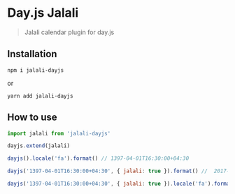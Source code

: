 # Day.js Jalali
> Jalali calendar plugin for day.js

## Installation

``` npm i jalali-dayjs ```

or 

``` yarn add jalali-dayjs ```

## How to use

``` javascript
import jalali from 'jalali-dayjs'

dayjs.extend(jalali)

dayjs().locale('fa').format() // 1397-04-01T16:30:00+04:30

dayjs('1397-04-01T16:30:00+04:30', { jalali: true }).format() //  2017-06-22T16:30:00+04:30

dayjs('1397-04-01T16:30:00+04:30', { jalali: true }).locale('fa').format() //  1397-04-01T16:30:00+04:30
```
